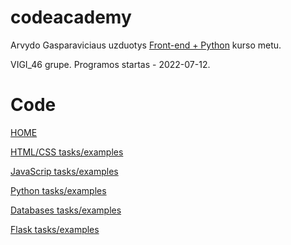 # codeacademy

Arvydo Gasparaviciaus uzduotys [Front-end + Python](https://vigi.lt/wp-content/uploads/2022/04/Frontend_Python.pdf) kurso metu.

VIGI_46 grupe. Programos startas - 2022-07-12.

# Code

[HOME](https://arvydas.dev/codeacademy/)

[HTML/CSS tasks/examples](https://arvydas.dev/codeacademy/html_css/index.html)

[JavaScrip tasks/examples](https://arvydas.dev/codeacademy/javascript/index.html)

[Python tasks/examples](https://arvydas.dev/codeacademy/databases/index.html)

[Databases tasks/examples](https://arvydas.dev/codeacademy/python/index.html)

[Flask tasks/examples](https://arvydas.dev/codeacademy/flask/index.html)
